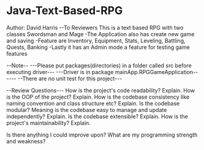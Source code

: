 # Java-Text-Based-RPG
Author: David Harris
--To Reviewers 
This is a text based RPG with two classes Swordsman and Mage
-The Application also has create new game and saving
-Feature are Inventory, Equipment, Stats, Leveling, Battling, Quests, Banking
-Lastly it has an Admin mode a feature for testing game features

--Note--
---Please put packages(directories) in a folder called src before executing driver---
---Driver is in package mainApp.RPGGameApplication------
--There are no unit test for this project---


--Review Questions---
How is the project's code readability? Explain.
How is the OOP of the project? Explain.
How is the codebase consistency like naming convention and class structure etc? Explain.
Is the codebase modular? Meaning is the codebase easy to manage and update independently? Explain.
Is the codebase extensible? Explain.
How is the project's maintainability? Explain.

Is there anything I could improve upon?
What are my programming strength and weakness?
